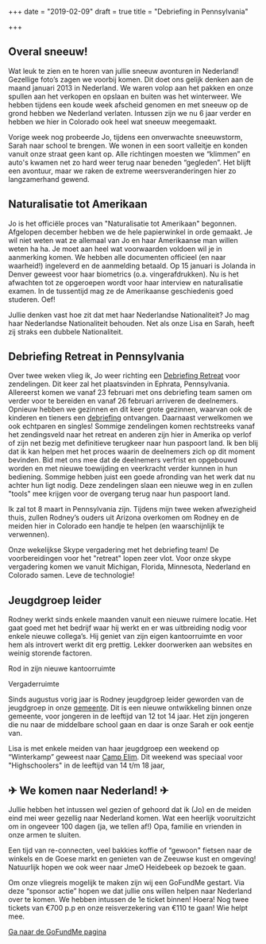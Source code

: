 +++
date = "2019-02-09"
draft = true
title = "Debriefing in Pennsylvania"

+++
## Overal sneeuw!

Wat leuk te zien en te horen van jullie sneeuw avonturen in Nederland! Gezellige foto’s zagen we voorbij komen. Dit doet ons gelijk denken aan de maand januari 2013 in Nederland. We waren volop aan het pakken en onze spullen aan het verkopen en opslaan en buiten was het winterweer. We hebben tijdens een koude week afscheid genomen en met sneeuw op de grond hebben we Nederland verlaten. Intussen zijn we nu 6 jaar verder en hebben we hier in Colorado ook heel wat sneeuw meegemaakt.

Vorige week nog probeerde Jo, tijdens een onverwachte sneeuwstorm, Sarah naar school te brengen. We wonen in een soort valleitje en konden vanuit onze straat geen kant op. Alle richtingen moesten we “klimmen” en auto's kwamen net zo hard weer terug naar beneden “gegleden”. Het blijft een avontuur, maar we raken de extreme weersveranderingen hier zo langzamerhand gewend.

## Naturalisatie tot Amerikaan

Jo is het officiële proces van "Naturalisatie tot Amerikaan" begonnen. Afgelopen december hebben we de hele papierwinkel in orde gemaakt. Je wil niet weten wat ze allemaal van Jo en haar Amerikaanse man willen weten ha ha. Je moet aan heel wat voorwaarden voldoen wil je in aanmerking komen. We hebben alle documenten officieel (en naar waarheid!) ingeleverd en de aanmelding betaald. Op 15 januari is Jolanda in Denver geweest voor haar biometrics (o.a. vingerafdrukken). Nu is het afwachten tot ze opgeroepen wordt voor haar interview en naturalisatie examen. In de tussentijd mag ze de Amerikaanse geschiedenis goed studeren. Oef!

Jullie denken vast hoe zit dat met haar Nederlandse Nationaliteit? Jo mag  haar Nederlandse Nationaliteit behouden. Net als onze Lisa en Sarah, heeft zij straks een dubbele Nationaliteit.

## Debriefing Retreat in Pennsylvania

Over twee weken vlieg ik, Jo weer richting een [Debriefing Retreat](http://excellingleaders.org/retreat/) voor zendelingen. Dit keer zal het plaatsvinden in Ephrata, Pennsylvania. Allereerst komen we vanaf 23 februari met ons debriefing team samen om verder voor te bereiden en vanaf 26 februari arriveren de deelnemers. Opnieuw hebben we gezinnen en dit keer grote gezinnen, waarvan ook de kinderen en tieners een [debriefing](http://excellingleaders.org/debriefing-2/) ontvangen. Daarnaast verwelkomen we ook echtparen en singles! Sommige zendelingen komen rechtstreeks vanaf het zendingsveld naar het retreat en anderen zijn hier in Amerika op verlof of zijn net bezig met definitieve terugkeer naar hun paspoort land. Ik ben blij dat ik kan helpen met het proces waarin de deelnemers zich op dit moment bevinden. Bid met ons mee dat de deelnemers verfrist en opgebouwd worden en met nieuwe toewijding en veerkracht verder kunnen in hun bediening. Sommige hebben juist een goede afronding van het werk dat nu achter hun ligt nodig. Deze zendelingen slaan een nieuwe weg in en zullen "tools" mee krijgen voor de overgang terug naar hun paspoort land.

Ik zal tot 8 maart in Pennsylvania zijn. Tijdens mijn twee weken afwezigheid thuis, zullen Rodney’s ouders uit Arizona overkomen om Rodney en de meiden hier in Colorado een handje te helpen (en waarschijnlijk te verwennen).

Onze wekelijkse Skype vergadering met het debriefing team! De voorbereidingen voor het "retreat" lopen zeer vlot. Voor onze skype vergadering komen we vanuit Michigan, Florida, Minnesota, Nederland en Colorado samen. Leve de technologie!

## Jeugdgroep leider

Rodney werkt sinds enkele maanden vanuit een nieuwe ruimere locatie. Het gaat goed met het bedrijf waar hij werkt en er was uitbreiding nodig voor enkele nieuwe collega’s. Hij geniet van zijn eigen kantoorruimte en voor hem als introvert werkt dit erg prettig. Lekker doorwerken aan websites en weinig storende factoren.

Rod in zijn nieuwe kantoorruimte

Vergaderruimte

Sinds augustus vorig jaar is Rodney jeugdgroep leider geworden van de jeugdgroep in onze [gemeente](http://newlifedowntown.com/ "New Life Downtown"). Dit is een nieuwe ontwikkeling binnen onze gemeente, voor jongeren in de leeftijd van 12 tot 14 jaar. Het zijn jongeren die nu naar de middelbare school gaan en daar is onze Sarah er ook eentje van.

Lisa is met enkele meiden van haar jeugdgroep een weekend op “Winterkamp” geweest naar [Camp Elim](https://campelim.com/ "Camp Elim"). Dit weekend was speciaal voor "Highschoolers" in de leeftijd van 14 t/m 18 jaar,

## ✈ We komen naar Nederland! ✈

Jullie hebben het intussen wel gezien of gehoord dat ik (Jo) en de meiden eind mei weer gezellig naar Nederland komen. Wat een heerlijk vooruitzicht om in ongeveer 100 dagen (ja, we tellen af!) Opa, familie en vrienden in onze armen te sluiten.

Een tijd van re-connecten, veel bakkies koffie of “gewoon" fietsen naar de winkels en de Goese markt en genieten van de Zeeuwse kust en omgeving! Natuurlijk hopen we ook weer naar JmeO Heidebeek op bezoek te gaan.

Om onze vliegreis mogelijk te maken zijn wij een GoFundMe gestart. Via deze “sponsor actie” hopen we dat jullie ons willen helpen naar Nederland over te komen. We hebben intussen de 1e ticket binnen! Hoera! Nog twee tickets van €700 p.p en onze reisverzekering van €110 te gaan! Wie helpt mee.

[Ga naar de GoFundMe pagina](https://blevins.us1.list-manage.com/track/click?u=6228a0cf79ca61e3c578c811a&id=a12aabd27e&e=b248fe2654)